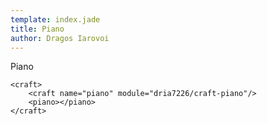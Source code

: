 ```yaml
---
template: index.jade
title: Piano
author: Dragos Iarovoi
---
```


Piano

```craftml
<craft>
    <craft name="piano" module="dria7226/craft-piano"/>
    <piano></piano>
</craft>
```
